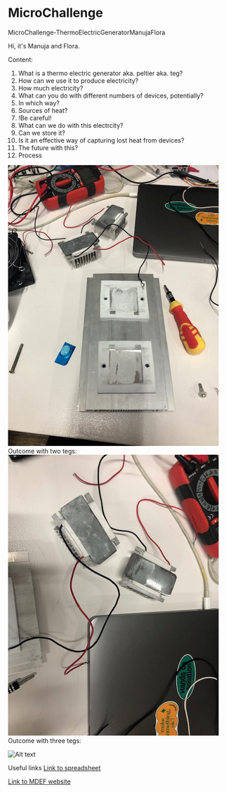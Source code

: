 # MicroChallenge
MicroChallenge-ThermoElectricGeneratorManujaFlora

Hi, it's Manuja and Flora.


Content:
1. What is a thermo electric generator aka. peltier aka. teg?
2. How can we use it to produce electricity?
4. How much electricity? 
5. What can you do with different numbers of devices, potentially?
6. In which way?
7. Sources of heat?
8. !Be careful!
9. What can we do with this electrcity?
10. Can we store it?
11. Is it an effective way of capturing lost heat from devices?
12. The future with this?
13. Process

![Alt text](IMG_2030.jpg) Outcome with two tegs:
![Alt text](IMG_2031.jpg) Outcome with three tegs:

<img src="trimiteg1.gif" alt="Alt text" width="40%">

Useful links 
[Link to spreadsheet](https://mdef.fablabbcn.org/2023-24/year-1/t2/digital-prototyping-for-design/](https://docs.google.com/spreadsheets/d/1xx-vDogvFZxxWVkE16zlOU1NbrjYh_qj2Mj9RpacV5w/edit#gid=0)https://docs.google.com/spreadsheets/d/1xx-vDogvFZxxWVkE16zlOU1NbrjYh_qj2Mj9RpacV5w/edit#gid=0)

[Link to MDEF website](https://fablabbcn-projects.gitlab.io/learning/educational-docs/challenge/c_1/)
